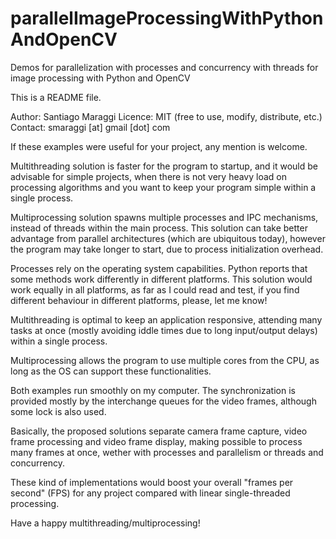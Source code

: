 # parallelImageProcessingWithPythonAndOpenCV
Demos for parallelization with processes and concurrency with threads for image processing with Python and OpenCV

This is a README file.

Author: Santiago Maraggi
Licence: MIT (free to use, modify, distribute, etc.)
Contact: smaraggi [at] gmail [dot] com

If these examples were useful for your project, any mention is welcome.

Multithreading solution is faster for the program to startup, and it 
would be  advisable for simple projects, when there is not very heavy 
load on processing algorithms and you want to keep your program simple
within a single process.

Multiprocessing solution spawns multiple processes and IPC mechanisms, 
instead of threads within the main process. This solution can take better 
advantage from parallel architectures (which are ubiquitous today), however 
the program may take longer to start, due to process initialization overhead.

Processes rely on the operating system capabilities. Python reports that
some methods work differently in different platforms. This solution would
work equally in all platforms, as far as I could read and test, if you find
different behaviour in different platforms, please, let me know!

Multithreading is optimal to keep an application responsive, attending
many tasks at once (mostly avoiding iddle times due to long input/output 
delays) within a single process.

Multiprocessing allows the program to use multiple cores from the CPU, 
as long as the OS can support these functionalities.

Both examples run smoothly on my computer. The synchronization is provided
mostly by the interchange queues for the video frames, although some lock is 
also used. 

Basically, the proposed solutions separate camera frame capture, video frame 
processing and video frame display, making possible to process many frames
at once, wether with processes and parallelism or threads and concurrency.

These kind of implementations would boost your overall "frames per second" (FPS)
for any project compared with linear single-threaded processing.

Have a happy multithreading/multiprocessing!